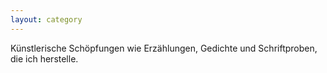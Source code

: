 ```yaml
---
layout: category
---
```

Künstlerische Schöpfungen wie Erzählungen, Gedichte und Schriftproben, die ich herstelle.
